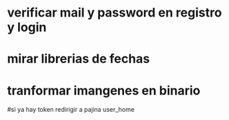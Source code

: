 # verificar mail y password en registro y login

# mirar librerias de fechas

# tranformar imangenes en binario

#si ya hay token redirigir a pajina user_home
